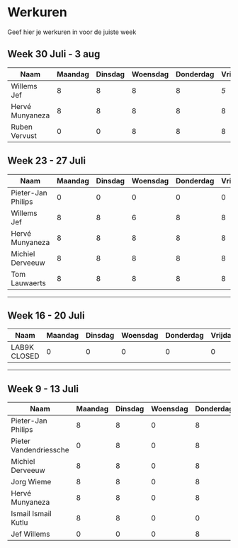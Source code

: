 # Werkuren

Geef hier je werkuren in voor de juiste week

## Week 30  Juli - 3 aug
| Naam | Maandag | Dinsdag | Woensdag | Donderdag | Vrijdag |
| ---- | ------- | ------- | -------- | --------- | ------- |
| Willems Jef | 8 | 8 | 8 | 8 | *5* |
| Hervé Munyaneza | 8 | 8 | 8 | 8 | 8 |
| Ruben Vervust | 0 | 0 | 8 | 8 | 8 |

## Week 23 - 27  Juli
| Naam | Maandag | Dinsdag | Woensdag | Donderdag | Vrijdag |
| ---- | ------- | ------- | -------- | --------- | ------- |
| Pieter-Jan Philips | 0 | 0 | 0 | 0 | 0 |
| Willems Jef | 8 | 8 | 6 | 8 | 8 |
| Hervé Munyaneza | 8 | 8 | 8 | 8 | 8 |
| Michiel Derveeuw | 8 | 8 | 8 | 8 | 8 |
| Tom Lauwaerts | 8 | 8 | 8 | 8 | 8 |

----

## Week 16 - 20  Juli
| Naam | Maandag | Dinsdag | Woensdag | Donderdag | Vrijdag |
| ---- | ------- | ------- | -------- | --------- | ------- |
| LAB9K CLOSED | 0 | 0 | 0 | 0 | 0 |

----

## Week 9 - 13  Juli
| Naam | Maandag | Dinsdag | Woensdag | Donderdag | Vrijdag |
| ---- | ------- | ------- | -------- | --------- | ------- |
| Pieter-Jan Philips | 8 | 8 | 0 | 8 | 4 |
| Pieter Vandendriessche | 0 | 8 | 0 | 8 | 0 |
| Michiel Derveeuw | 8 | 8 | 0 | 8 | 8 |
| Jorg Wieme | 8 | 8 | 0 | 8 | 8 |
| Hervé Munyaneza | 8 | 8 | 0 | 8 | 8 |
| Ismail Ismail Kutlu | 8 | 8 | 0 | 0 | 0 |
| Jef Willems | 0 | 0 | 0 | 8 | 8 |
